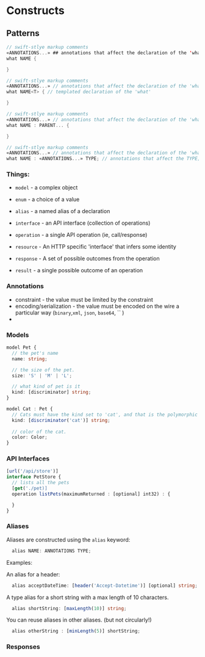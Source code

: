 
Constructs
==========

## Patterns
``` swift  
// swift-stlye markup comments 
«ANNOTATIONS...» ## annotations that affect the declaration of the 'what'
what NAME {

}

// swift-stlye markup comments 
«ANNOTATIONS...» // annotations that affect the declaration of the 'what'
what NAME<T> { // templated declaration of the 'what'

}

// swift-stlye markup comments 
«ANNOTATIONS...» // annotations that affect the declaration of the 'what'
what NAME : PARENT... {

}

// swift-stlye markup comments 
«ANNOTATIONS...» // annotations that affect the declaration of the 'what'
what NAME : «ANNOTATIONS...» TYPE; // annotations that affect the TYPE;

```

### Things:
  - `model` - a complex object 
  - `enum` - a choice of a value
  - `alias` - a named alias of a declaration 
  - `interface` - an API interface (collection of operations)
  - `operation` - a single API operation (ie, call/response)
  - `resource` - An HTTP specific 'interface' that infers some identity

  - `response` - A set of possible outcomes from the operation
  - `result` - a single possible outcome of an operation 



### Annotations

  - constraint - the value must be limited by the constraint
  - encoding/serialization - the value must be encoded on the wire a particular way (`binary`,`xml`, `json`, `base64`, `` )
  - 

### Models

``` ts
model Pet { 
  // the pet's name
  name: string;

  // the size of the pet. 
  size: 'S' | 'M' | 'L';

  // what kind of pet is it
  kind: [discriminator] string;
}

model Cat : Pet { 
  // Cats must have the kind set to 'cat', and that is the polymorphic discriminator for the type.
  kind: [discriminator('cat')] string;
  
  // color of the cat.
  color: Color;
}
```

### API Interfaces 

``` ts 
[url('/api/store')] 
interface PetStore {
  // lists all the pets
  [get('./pet)]
  operation listPets(maximumReturned : [optional] int32) : {

  }
}
```


### Aliases  

Aliases are constructed using the `alias` keyword:
``` ts
  alias NAME: ANNOTATIONS TYPE;
```

Examples: 

An alias for a header:

``` ts 
  alias acceptDateTime: [header('Accept-Datetime')] [optional] string;
```

A type alias for a short string with a max length of 10 characters.

``` ts 
  alias shortString: [maxLength(10)] string;
```

You can reuse aliases in other aliases. (but not circularly!)
``` ts 
  alias otherString : [minLength(5)] shortString;
```



### Responses
